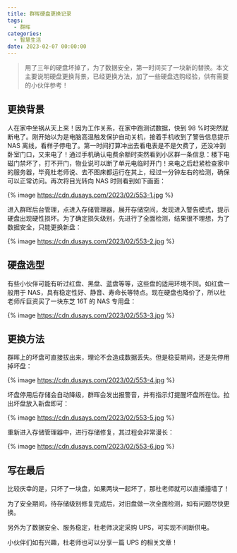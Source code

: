 ```yaml
---
title: 群晖硬盘更换记录
tags:
  - 群晖
categories:
  - 智慧生活
date: 2023-02-07 00:00:00
---
```


> 用了三年的硬盘坏掉了，为了数据安全，第一时间买了一块新的替换。本文主要说明硬盘更换背景，已经更换方法，加了一些硬盘选购经验，供有需要的小伙伴参考！

<!-- more -->

## 更换背景

人在家中坐祸从天上来！因为工作关系，在家中跑测试数据，快到 98 %时突然就断电了。刚开始以为是电脑高温触发保护自动关机，接着手机收到了警告信息提示 NAS 离线，看样子停电了。第一时间打算冲出去看电表是不是欠费了，还没冲到卧室门口，又来电了！通过手机确认电费余额时突然看到小区群一条信息：楼下电磁门禁坏了，打不开门，物业说可以断了单元电临时开门！来电之后赶紧检查家中的服务器，毕竟杜老师说、去不图床都运行在其上，经过一分钟左右的检测，确保可以正常访问。再次将目光转向 NAS 时则看到如下画面：

{% image https://cdn.dusays.com/2023/02/553-1.jpg %}

进入群晖后台管理，点进入存储管理器，展开存储空间，发现进入警告模式，提示硬盘出现硬性损坏。为了确定损失级别，先进行了全面检测，结果很不理想，为了数据安全，只能更换新盘：

{% image https://cdn.dusays.com/2023/02/553-2.jpg %}

## 硬盘选型

有些小伙伴可能有听过红盘、黑盘、蓝盘等等，这些盘的适用环境不同。如红盘一般用于 NAS，具有稳定性好、静音、寿命长等特点。现在硬盘也降价了，所以杜老师斥巨资买了一块东芝 16T 的 NAS 专用盘：

{% image https://cdn.dusays.com/2023/02/553-3.jpg %}

## 更换方法

群晖上的坏盘可直接拔出来，理论不会造成数据丢失。但是稳妥期间，还是先停用掉坏盘：

{% image https://cdn.dusays.com/2023/02/553-4.jpg %}

坏盘停用后存储会自动降级，群晖会发出报警音，并有指示灯提醒坏盘所在位。拉出坏盘放入新盘即可：

{% image https://cdn.dusays.com/2023/02/553-5.jpg %}

重新进入存储管理器中，进行存储修复，其过程会非常漫长：

{% image https://cdn.dusays.com/2023/02/553-6.jpg %}

## 写在最后

比较庆幸的是，只坏了一块盘，如果两块一起坏了，那杜老师就可以直播撞墙了！

为了安全期间，待存储级别修复完成后，对旧盘做一次全面检测，如有问题尽快更换。

另外为了数据安全、服务稳定，杜老师决定采购 UPS，可实现不间断供电。

小伙伴们如有兴趣，杜老师也可以分享一篇 UPS 的相关文章！